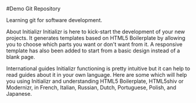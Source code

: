 #Demo Git Repository

Learning git for software development.

About Initializr
Initializr is here to kick-start the development of your new projects. It generates templates based on HTML5 Boilerplate by allowing you to choose which parts you want or don't want from it. A responsive template has also been added to start from a basic design instead of a blank page.

International guides
Initializr functioning is pretty intuitive but it can help to read guides about it in your own language. Here are some which will help you using Initializr and understanding HTML5 Boilerplate, HTML5shiv or Modernizr, in French, Italian, Russian, Dutch, Portuguese, Polish, and Japanese.
